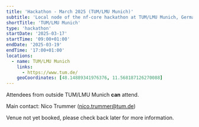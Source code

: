 ```yaml
---
title: 'Hackathon - March 2025 (TUM/LMU Munich)'
subtitle: 'Local node of the nf-core hackathon at TUM/LMU Munich, Germany'
shortTitle: 'TUM/LMU Munich'
type: 'hackathon'
startDate: '2025-03-17'
startTime: '09:00+01:00'
endDate: '2025-03-19'
endTime: '17:00+01:00'
locations:
  - name: TUM/LMU Munich
    links:
      - https://www.tum.de/
    geoCoordinates: [48.14889341976376, 11.568187126270088]
---
```


Attendees from outside TUM/LMU Munich **can** attend.

Main contact: Nico Trummer ([nico.trummer@tum.de](mailto:nico.trummer@tum.de))

Venue not yet booked, please check back later for more information.
